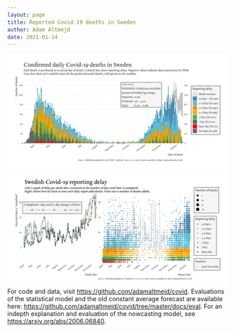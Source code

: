 ```yaml
---
layout: page
title: Reported Covid-19 deaths in Sweden
author: Adam Altmejd
date: 2021-01-14
---
```


![Graph of Swedish Covid-19 deaths with reporting delay.](deaths_lag_sweden_2021-01-14.png "Swedish Covid-19 deaths.")
![Graph of Swedish Covid-19 reporting delay in daily deaths.](lag_trend_sweden_2021-01-14.png "Trend in Swedish Covid-19 mortality reporting delay.")
For code and data, visit <https://github.com/adamaltmejd/covid>.
Evaluations of the statistical model and the old constant average forecast are available here: <https://github.com/adamaltmejd/covid/tree/master/docs/eval>.
For an indepth explanation and evaluation of the nowcasting model, see <https://arxiv.org/abs/2006.06840>.
